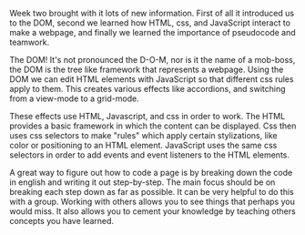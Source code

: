 Week two brought with it lots of new information. First of all it introduced us to the DOM, second we learned how HTML, css, and JavaScript interact to make a webpage, and finally we learned the importance of pseudocode and teamwork.

The DOM! It's not pronounced the D-O-M, nor is it the name of a mob-boss, the DOM is the tree like framework that represents a webpage. Using the DOM we can edit HTML elements with JavaScript so that different css rules apply to them. This creates various effects like accordions, and switching from a view-mode to a grid-mode. 

These effects use HTML, Javascript, and css in order to work. The HTML provides a basic framework in which the content can be displayed. Css then uses css selectors to make "rules" which apply certain stylizations, like color or positioning to an HTML element. JavaScript uses the same css selectors in order to add events and event listeners to the HTML elements.  

A great way to figure out how to code a page is by breaking down the code in english and writing it out step-by-step. The main focus should be on breaking each step down as far as possible. It can be very helpful to do this with a group. Working with others allows you to see things that perhaps you would miss. It also allows you to cement your knowledge by teaching others concepts you have learned.  

